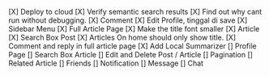 [X] Deploy to cloud
[X] Verify semantic search results
[X] Find out why cant run without debugging.
[X] Comment
[X] Edit Profile, tinggal di save
[X] Sidebar Menu
[X] Full Article Page
[X] Make the title font smaller
[X] Article
[X] Search Box Post
[X] Articles On home should only show title.
[X] Comment and reply in full article page
[X] Add Local Summarizer
[] Profile Page
[] Search Box Article
[] Edit and Delete Post / Article
[] Pagination
[] Related Article
[] Friends
[] Notification
[] Message
[] Chat
